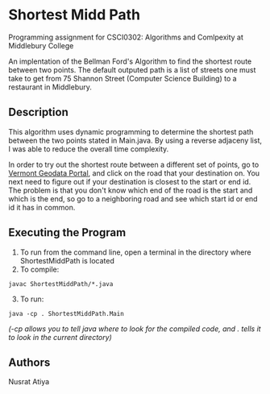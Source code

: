 # Shortest Midd Path
Programming assignment for CSCI0302: Algorithms and Comlpexity at Middlebury College

An implentation of the Bellman Ford's Algorithm to find the shortest route between two points. The default outputed path is a list of streets one must take to get from 75 Shannon Street (Computer Science Building) to a restaurant in Middlebury. 

## Description
This algorithm uses dynamic programming to determine the shortest path between the two points stated in Main.java. By using a reverse adjaceny list, I was able to reduce the overall time complexity. 

In order to try out the shortest route between a different set of points, go to [Vermont Geodata Portal](https://geodata.vermont.gov/datasets/1dee5cb935894f9abe1b8e7ccec1253e/explore?location=44.013415%2C-73.166902%2C15.00), and click on the road that your destination on. You next need to figure out if your destination is closest to the start or end id. The problem is that you don't know which end of the road is the start and which is the end, so go to a neighboring road and see which start id or end id it has in common.

## Executing the Program
1. To run from the command line, open a terminal in the directory where ShortestMiddPath is located
2. To compile:
  ```
  javac ShortestMiddPath/*.java
  ```
3. To run:
  ```
  java -cp . ShortestMiddPath.Main
  ```
  *(-cp allows you to tell java where to look for the compiled code, and . tells it to look in the       current directory)*
  
## Authors
Nusrat Atiya
